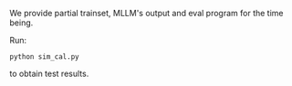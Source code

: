We provide partial trainset, MLLM's output and eval program for the time being.

Run:
```
python sim_cal.py
```
to obtain test results.
